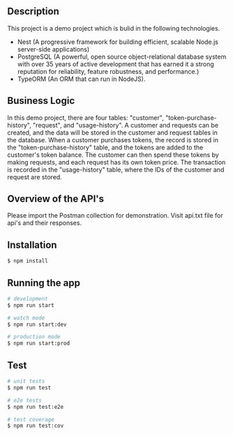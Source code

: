 ## Description

This project is a demo project which is bulid in the following technologies.

- Nest (A progressive framework for building efficient, scalable Node.js server-side applications)
- PostgreSQL (A powerful, open source object-relational database system with over 35 years of active development that has earned it a strong reputation for reliability, feature robustness, and performance.)
- TypeORM (An ORM that can run in NodeJS).

## Business Logic

In this demo project, there are four tables: "customer", "token-purchase-history", "request", and "usage-history". A customer and requests can be created, and the data will be stored in the customer and request tables in the database. When a customer purchases tokens, the record is stored in the "token-purchase-history" table, and the tokens are added to the customer's token balance. The customer can then spend these tokens by making requests, and each request has its own token price. The transaction is recorded in the "usage-history" table, where the IDs of the customer and request are stored.

## Overview of the API's

Please import the Postman collection for demonstration. Visit api.txt file for api's and their responses.

## Installation

```bash
$ npm install
```

## Running the app

```bash
# development
$ npm run start

# watch mode
$ npm run start:dev

# production mode
$ npm run start:prod
```

## Test

```bash
# unit tests
$ npm run test

# e2e tests
$ npm run test:e2e

# test coverage
$ npm run test:cov
```
